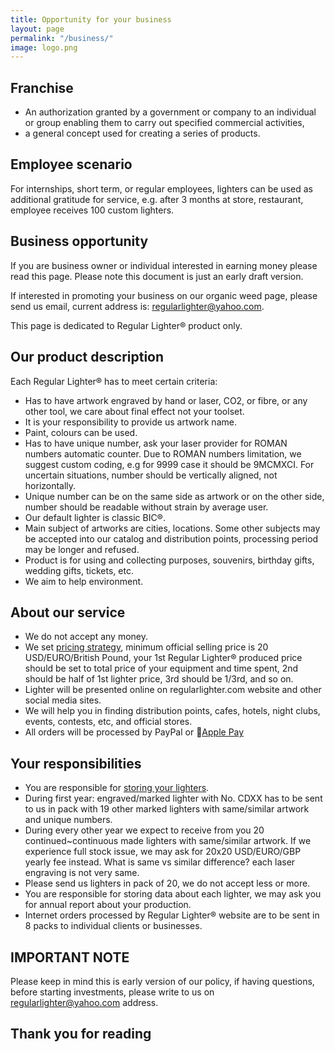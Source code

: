 ```yaml
---
title: Opportunity for your business
layout: page
permalink: "/business/"
image: logo.png
---
```


## Franchise
- An authorization granted by a government or company to an individual or group enabling them to carry out specified commercial activities,
- a general concept used for creating a series of products.

## Employee scenario
For internships, short term, or regular employees, lighters can be used
as additional gratitude for service, e.g. after 3 months at store,
restaurant, employee receives 100 custom lighters. 

## Business opportunity
If you are business owner or individual interested in earning money please read this page.
Please note this document is just an early draft version.

If interested in promoting your business on our organic weed page, please send us email, current address is: [regularlighter@yahoo.com](mailto:regularlighter@yahoo.com).

This page is dedicated to Regular Lighter&reg; product only.

## Our product description
Each Regular Lighter&reg; has to meet certain criteria:
- Has to have artwork engraved by hand or laser, CO2, or fibre, or any other tool, we care about final effect not your toolset.
- It is your responsibility to provide us artwork name.
- Paint, colours can be used.
- Has to have unique number, ask your laser provider for ROMAN numbers automatic counter. Due to ROMAN numbers limitation, we suggest custom coding, e.g for 9999 case it should be 9MCMXCI. For uncertain situations, number should be vertically aligned, not horizontally.
- Unique number can be on the same side as artwork or on the other side, number should be readable without strain by average user.
- Our default lighter is classic BIC&reg;.
- Main subject of artworks are cities, locations. Some other subjects may be accepted into our catalog and distribution points, processing period may be longer and refused.
- Product is for using and collecting purposes, souvenirs, birthday gifts, wedding gifts, tickets, etc.
- We aim to help environment.


## About our service
- We do not accept any money.
- We set [pricing strategy](pricing#content), minimum official selling price is 20 USD/EURO/British Pound, your 1st Regular Lighter&reg; produced price should be set to total price of your equipment and time spent, 2nd should be half of 1st lighter price, 3rd should be 1/3rd, and so on.
- Lighter will be presented online on regularlighter.com website and other social media sites.
- We will help you in finding distribution points, cafes, hotels, night clubs, events, contests, etc, and official stores.
- All orders will be processed by PayPal or [Apple Pay](https://www.apple.com/apple-pay/)


## Your responsibilities
- You are responsible for [storing your lighters](order#content).
- During first year: engraved/marked lighter with No. CDXX has to be sent to us in pack with 19 other marked lighters with same/similar artwork and unique numbers. 
- During every other year we expect to receive from you 20 continued~continuous made lighters with same/similar artwork. If we experience full stock issue, we may ask for 20x20 USD/EURO/GBP yearly fee instead. What is same vs similar difference? each laser engraving is not very same.
- Please send us lighters in pack of 20, we do not accept less or more.
- You are responsible for storing data about each lighter, we may ask you for annual report about your production.
- Internet orders processed by Regular Lighter® website are to be sent in 8 packs to individual clients or businesses.

## IMPORTANT NOTE
Please keep in mind this is early version of our policy, if having questions, before starting investments, please write to us on [regularlighter@yahoo.com](mailto:regularlighter@yahoo.com) address.

## Thank you for reading
